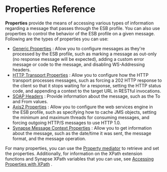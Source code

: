 # Properties Reference

**Properties** provide the means of accessing various types of
information regarding a message that passes through the ESB profile. You
can also use properties to control the behavior of the ESB profile on a
given message. Following are the types of properties you can use:

-   [Generic Properties](_Generic_Properties_) : Allow you to configure
    messages as they're processed by the ESB profile, such as marking a
    message as out-only (no response message will be expected), adding a
    custom error message or code to the message, and disabling
    WS-Addressing headers.
-   [HTTP Transport Properties](_HTTP_Transport_Properties_) : Allow you
    to configure how the HTTP transport processes messages, such as
    forcing a 202 HTTP response to the client so that it stops waiting
    for a response, setting the HTTP status code, and appending a
    context to the target URL in RESTful invocations.
-   [SOAP Headers](_SOAP_Headers_) : Provide information about the
    message, such as the To and From values.
-   [Axis2 Properties](_Axis2_Properties_) : Allow you to configure the
    web services engine in the ESB profile, such as specifying how to
    cache JMS objects, setting the minimum and maximum threads for
    consuming messages, and forcing outgoing HTTP/S messages to use HTTP
    1.0.
-   [Synapse Message Context
    Properties](_Synapse_Message_Context_Properties_) : Allow you to get
    information about the message, such as the date/time it was sent,
    the message format, and the message operation.

For many properties, you can use the [Property
mediator](_Property_Mediator_) to retrieve and set the properties.
Additionally, for information on the XPath extension functions and
Synapse XPath variables that you can use, see [Accessing Properties with
XPath](_Accessing_Properties_with_XPath_) .
